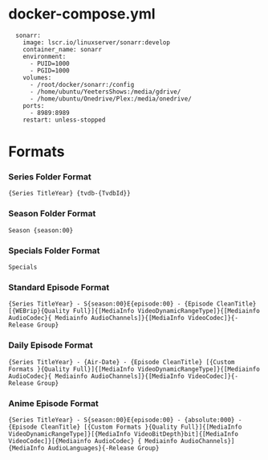 # docker-compose.yml
```
  sonarr:
    image: lscr.io/linuxserver/sonarr:develop
    container_name: sonarr
    environment:
      - PUID=1000
      - PGID=1000
    volumes:
      - /root/docker/sonarr:/config
      - /home/ubuntu/YeetersShows:/media/gdrive/
      - /home/ubuntu/Onedrive/Plex:/media/onedrive/
    ports:
      - 8989:8989
    restart: unless-stopped
```

# Formats
### Series Folder Format
```
{Series TitleYear} {tvdb-{TvdbId}}
```

### Season Folder Format
```
Season {season:00}
```
### Specials Folder Format
```
Specials
```

### Standard Episode Format
```
{Series TitleYear} - S{season:00}E{episode:00} - {Episode CleanTitle} [{WEBrip}{Quality Full}]{[MediaInfo VideoDynamicRangeType]}{[Mediainfo AudioCodec}{ Mediainfo AudioChannels]}{[MediaInfo VideoCodec]}{-Release Group}
```

### Daily Episode Format
```
{Series TitleYear} - {Air-Date} - {Episode CleanTitle} [{Custom Formats }{Quality Full}]{[MediaInfo VideoDynamicRangeType]}{[Mediainfo AudioCodec}{ Mediainfo AudioChannels]}{[MediaInfo VideoCodec]}{-Release Group}
```

### Anime Episode Format
```
{Series TitleYear} - S{season:00}E{episode:00} - {absolute:000} - {Episode CleanTitle} [{Custom Formats }{Quality Full}]{[MediaInfo VideoDynamicRangeType]}[{MediaInfo VideoBitDepth}bit]{[MediaInfo VideoCodec]}[{Mediainfo AudioCodec} { Mediainfo AudioChannels}]{MediaInfo AudioLanguages}{-Release Group}
```
